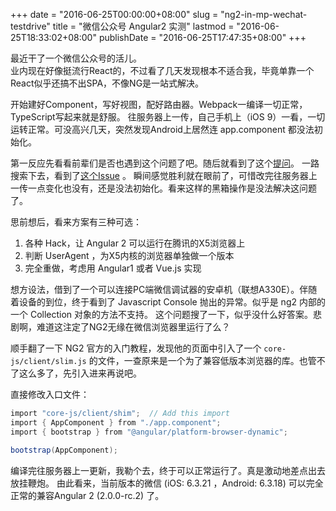 +++
date = "2016-06-25T00:00:00+08:00"
slug = "ng2-in-mp-wechat-testdrive"
title = "微信公众号 Angular2 实测"
lastmod = "2016-06-25T18:33:02+08:00"
publishDate = "2016-06-25T17:47:35+08:00"
+++

最近干了一个微信公众号的活儿。  
业内现在好像挺流行React的，不过看了几天发现根本不适合我，毕竟单靠一个React似乎还搞不出SPA，不像NG是一站式解决。

开始建好Component，写好视图，配好路由器。Webpack一编译一切正常，TypeScript写起来就是舒服。
往服务器上一传，自己手机上（iOS 9）一看，一切运转正常。可没高兴几天，突然发现Android上居然连 app.component 都没法初始化。

第一反应先看看前辈们是否也遇到这个问题了吧。随后就看到了这个[提问](http://www.zhihu.com/question/41020291)。
一路搜索下去，看到了[这个Issue](https://github.com/angular/zone.js/issues/328) 。
瞬间感觉胜利就在眼前了，可惜改完往服务器上一传一点变化也没有，还是没法初始化。看来这样的黑箱操作是没法解决这问题了。

思前想后，看来方案有三种可选：

1. 各种 Hack，让 Angular 2 可以运行在腾讯的X5浏览器上
2. 判断 UserAgent ，为X5内核的浏览器单独做一个版本
3. 完全重做，考虑用 Angular1 或者 Vue.js 实现

想方设法，借到了一个可以连接PC端微信调试器的安卓机（联想A330E）。伴随着设备的到位，终于看到了 Javascript Console 抛出的异常。似乎是 ng2 内部的一个 Collection 对象的方法不支持。
这个问题搜了一下，似乎没什么好答案。悲剧啊，难道这注定了NG2无缘在微信浏览器里运行了么？

顺手翻了一下 NG2 官方的入门教程，发现他的页面中引入了一个 `core-js/client/slim.js` 的文件，一查原来是一个为了兼容低版本浏览器的库。也管不了这么多了，先引入进来再说吧。

直接修改入口文件：

~~~ csharp
import "core-js/client/shim";  // Add this import
import { AppComponent } from "./app.component";
import { bootstrap } from "@angular/platform-browser-dynamic";

bootstrap(AppComponent);
~~~

编译完往服务器上一更新，我勒个去，终于可以正常运行了。真是激动地差点出去放挂鞭炮。
由此看来，当前版本的微信 (iOS: 6.3.21 ，Android: 6.3.18) 可以完全正常的兼容Angular 2 (2.0.0-rc.2) 了。
